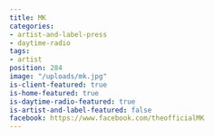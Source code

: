 ```yaml
---
title: MK
categories:
- artist-and-label-press
- daytime-radio
tags:
- artist
position: 284
image: "/uploads/mk.jpg"
is-client-featured: true
is-home-featured: true
is-daytime-radio-featured: true
is-artist-and-label-featured: false
facebook: https://www.facebook.com/theofficialMK
---
```


